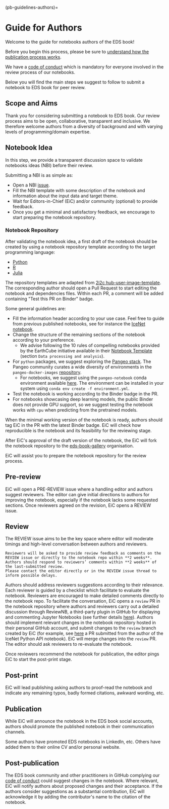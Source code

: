 (pb-guidelines-authors)=

# Guide for Authors
Welcome to the guide for notebooks authors of the EDS book! 

Before you begin this process, please be sure to [understand how the publication process works](#contribute-notebooks).

We have a [code of conduct](https://raw.githubusercontent.com/alan-turing-institute/environmental-ds-book/master/CODE_OF_CONDUCT.md) which is mandatory for everyone involved in the review process of our notebooks.

Below you will find the main steps we suggest to follow to submit a notebook to EDS book for peer review.

## Scope and Aims
Thank you for considering submitting a notebook to EDS book.
Our review process aims to be open, collaborative, transparent and inclusive. 
We therefore welcome authors from a diversity of background and with varying levels of programming/domain expertise.

## Notebook Idea
In this step, we provide a transparent discussion space to validate notebooks ideas (NBI) before their review. 

Submitting a NBI is as simple as:

* Open a NBI [issue](https://github.com/alan-turing-institute/environmental-ds-book/issues/new/choose).
* Fill the NBI template with some description of the notebook and information about the input data and target theme.
* Wait for Editors-in-Chief (EiC) and/or community (optional) to provide feedback.
* Once you get a minimal and satisfactory feedback, we encourage to start preparing the notebook repository.

### Notebook Repository
After validating the notebook idea, a first draft of the notebook should be created by using a notebook repository template according to the target programming language:
* [Python](https://github.com/eds-book-gallery/template_python)
* [R](https://github.com/eds-book-gallery/template_r)
* [Julia](https://github.com/eds-book-gallery/template_julia)

The repository templates are adapted from [2i2c hub-user-image-template](https://github.com/2i2c-org/hub-user-image-template). 
The corresponding author should open a Pull Request to start editing the notebook and dependencies files. 
Within each PR, a comment will be added containing "Test this PR on Binder" badge. 

Some general guidelines are:
* Fill the information header according to your use case. Feel free to guide from previous published notebooks, see for instance the [IceNet notebook](https://edsbook.org/notebooks/gallery/ac327c3a-5264-40a2-8c6e-1e8d7c4b37ef/notebook.html).
* Change the structure of the remaining sections of the notebook according to your preference.
  * We advise following the 10 rules of compelling notebooks provided by the EarthCube initiative available in their [Notebook Template](https://github.com/earthcube/NotebookTemplates/blob/main/EC_05_Template_Notebook_for_EarthCube_Long_Version.ipynb) (section `Data processing and analysis`).
* For `python` packages, we suggest exploring the [Pangeo stack](https://pangeo.io/). The Pangeo community curates a wide diversity of environments in the `pangeo-docker-images` [repository](https://github.com/pangeo-data/pangeo-docker-images/tree/master/pangeo-notebook). 
  * For notebooks, we suggest using the `pangeo-notebook` conda environment available [here](https://github.com/pangeo-data/pangeo-docker-images/blob/master/pangeo-notebook/environment.yml). The environment can be installed in your system using `conda env create -f environment.yml`.
* Test the notebook is working according to the Binder badge in the PR.
* For notebooks showcasing deep learning models, the public Binder does not provide GPU support, so we suggest testing the notebook works with `cpu` when predicting from the pretrained models. 

When the minimal working version of the notebook is ready, authors should tag EiC in the PR with the latest Binder badge.
EiC will check how reproducible is the notebook and its feasibility for the reviewing stage. 

After EiC's approval of the draft version of the notebook, the EiC will fork the notebook repository to the [eds-book-gallery](https://github.com/eds-book-gallery) organisation. 

EiC will assist you to prepare the notebook repository for the review process.

## Pre-review
EiC will open a PRE-REVIEW issue where a handling editor and authors suggest reviewers. 
The editor can give initial directions to authors for improving the notebook, especially if the notebook lacks some requested sections.
Once reviewers agreed on the revision, EiC opens a REVIEW issue. 

## Review
The REVIEW issue aims to be the key space where editor will moderate timings and high-level conversation between authors and reviewers.

```{important}
Reviewers will be asked to provide review feedback as comments on the REVIEW issue or directly to the notebook repo within **2 weeks**.
Authors should respond to reviewers’ comments within **2 weeks** of the last-submitted review.
Please contact the editor directly or in the REVIEW issue thread to inform possible delays.
```

Authors should address reviewers suggestions according to their relevance.
Each reviewer is guided by a checklist which facilitate to evaluate the notebook.
Reviewers are encouraged to make detailed comments directly to the notebook repo.
To facilitate the conversation, EiC opens a `review` PR in the notebook repository where authors and reviewers carry out a detailed discussion through ReviewNB, a third-party plugin in GitHub for displaying and commenting Jupyter Notebooks (see further details [here](../about/notebooks-technologies.md)).
Authors should implement relevant changes in the notebook repository hosted in their personal GitHub account, and submit changes to the `review` branch created by EiC (for example, see [here](https://github.com/eds-book-gallery/67a1e320-7c47-4ea9-8df8-e868326bc90b/pull/6) a PR submitted from the author of the IceNet Python API notebook).
EiC will merge changes into the `review` PR.
The editor should ask reviewers to re-evaluate the notebook.

Once reviewers recommend the notebook for publication, the editor pings EiC to start the post-print stage.

## Post-print
EiC will lead publishing asking authors to proof-read the notebook and indicate any remaining typos, badly formed citations, awkward wording, etc.

## Publication
While EiC will announce the notebook in the EDS book social accounts, authors should promote the published notebook in their communication channels.

Some authors have promoted EDS notebooks in LinkedIn, etc. 
Others have added them to their online CV and/or personal website.

## Post-publication
The EDS book community and other practitioners in GitHub complying our [code of conduct](https://raw.githubusercontent.com/alan-turing-institute/environmental-ds-book/master/CODE_OF_CONDUCT.md) could suggest changes in the notebook. 
Where relevant, EiC will notify authors about proposed changes and their acceptance. 
If the authors consider suggestions as a substantial contribution, EiC will acknowledge it by adding the contributor's name to the citation of the notebook.